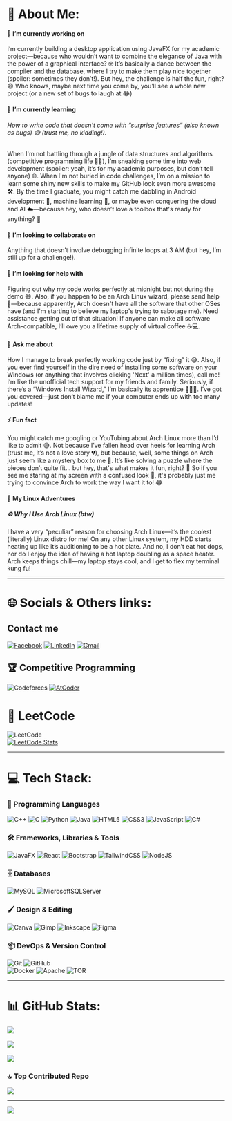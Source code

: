 
# 💫 About Me:
#### 🔭 I’m currently working on  
I’m currently building a desktop application using JavaFX for my academic project—because who wouldn’t want to combine the elegance of Java with the power of a graphical interface? 🤓 It’s basically a dance between the compiler and the database, where I try to make them play nice together (spoiler: sometimes they don’t!). But hey, the challenge is half the fun, right? 😅 Who knows, maybe next time you come by, you’ll see a whole new project (or a new set of bugs to laugh at 😂)

#### 🌱 I’m currently learning  
###### How to write code that doesn’t come with “surprise features” (also known as bugs) 😅 (trust me, no kidding!).
When I'm not battling through a jungle of data structures and algorithms (competitive programming life 🧠💥), I’m sneaking some time into web development (spoiler: yeah, it’s for my academic purposes, but don’t tell anyone) 🌐. When I'm not buried in code challenges, I’m on a mission to learn some shiny new skills to make my GitHub look even more awesome 🛠️. By the time I graduate, you might catch me dabbling in Android development 📱, machine learning 🤖, or maybe even conquering the cloud and AI ☁️—because hey, who doesn’t love a toolbox that's ready for anything? 🚀

#### 👯 I’m looking to collaborate on
Anything that doesn’t involve debugging infinite loops at 3 AM (but hey, I’m still up for a challenge!).  

#### 🤝 I’m looking for help with
Figuring out why my code works perfectly at midnight but not during the demo 😅.
Also, if you happen to be an Arch Linux wizard, please send help 🙏—because apparently, Arch doesn't have all the software that other OSes have (and I'm starting to believe my laptop's trying to sabotage me). Need assistance getting out of that situation! If anyone can make all software Arch-compatible, I’ll owe you a lifetime supply of virtual coffee ☕💻.


#### 💬 Ask me about
How I manage to break perfectly working code just by “fixing” it 😅.
Also, if you ever find yourself in the dire need of installing some software on your Windows (or anything that involves clicking 'Next' a million times), call me! I’m like the unofficial tech support for my friends and family. Seriously, if there’s a “Windows Install Wizard,” I’m basically its apprentice 👨‍💻✨. I’ve got you covered—just don’t blame me if your computer ends up with too many updates!

#### ⚡ Fun fact  
You might catch me googling or YouTubing about Arch Linux more than I’d like to admit 😅. Not because I’ve fallen head over heels for learning Arch (trust me, it’s not a love story 💔), but because, well, some things on Arch just seem like a mystery box to me 🎁. It’s like solving a puzzle where the pieces don’t quite fit... but hey, that's what makes it fun, right? 🧩 So if you see me staring at my screen with a confused look 🤔, it's probably just me trying to convince Arch to work the way I want it to! 😂

#### 🤖 My Linux Adventures  
##### ⚙️ Why I Use Arch Linux (btw)
I have a very “peculiar” reason for choosing Arch Linux—it’s the coolest (literally) Linux distro for me! On any other Linux system, my HDD starts heating up like it’s auditioning to be a hot plate. And no, I don’t eat hot dogs, nor do I enjoy the idea of having a hot laptop doubling as a space heater. Arch keeps things chill—my laptop stays cool, and I get to flex my terminal kung fu!


---

# 🌐 Socials & Others links:  

## Contact me
[![Facebook](https://img.shields.io/badge/Facebook-%231877F2.svg?logo=Facebook&logoColor=white)](https://facebook.com/yj.Turj)  [![LinkedIn](https://img.shields.io/badge/LinkedIn-%230077B5.svg?logo=linkedin&logoColor=white)](https://linkedin.com/in/yeaish-jahan-turj-73186b2a6)  [![Gmail](https://img.shields.io/badge/Gmail-D14836?logo=gmail&logoColor=white)](mailto:yjturj12104@gmail.com)

## 🏆 Competitive Programming  
![Codeforces](https://img.shields.io/badge/Codeforces-%23F24E1E.svg?style=for-the-badge&logo=Codeforces&logoColor=white)  [![AtCoder](https://img.shields.io/badge/AtCoder-%23F24E1E.svg?style=for-the-badge&logo=atcoder&logoColor=white)](https://atcoder.jp/users/Yeaish_Turj)

# 🏅 LeetCode  
![LeetCode](https://img.shields.io/badge/LeetCode-%23FFA116.svg?style=for-the-badge&logo=leetcode&logoColor=white)  
[![LeetCode Stats](https://leetcode.card.workers.dev/Yeaish_Turj?theme=dark&font=baloo&extension=null)](https://leetcode.com/u/Yeaish_Turj/)

---

# 💻 Tech Stack:  

### 🚀 Programming Languages  
![C++](https://img.shields.io/badge/c++-%2300599C.svg?style=for-the-badge&logo=c%2B%2B&logoColor=white)  ![C](https://img.shields.io/badge/c-%2300599C.svg?style=for-the-badge&logo=c&logoColor=white) ![Python](https://img.shields.io/badge/python-3670A0?style=for-the-badge&logo=python&logoColor=ffdd54) ![Java](https://img.shields.io/badge/java-%23ED8B00.svg?style=for-the-badge&logo=openjdk&logoColor=white)    ![HTML5](https://img.shields.io/badge/html5-%23E34F26.svg?style=for-the-badge&logo=html5&logoColor=white)  ![CSS3](https://img.shields.io/badge/css3-%231572B6.svg?style=for-the-badge&logo=css3&logoColor=white)    ![JavaScript](https://img.shields.io/badge/javascript-%23323330.svg?style=for-the-badge&logo=javascript&logoColor=%23F7DF1E)   ![C#](https://img.shields.io/badge/c%23-%23239120.svg?style=for-the-badge&logo=csharp&logoColor=white) 

### 🛠️ Frameworks, Libraries & Tools  
![JavaFX](https://img.shields.io/badge/javafx-%23FF0000.svg?style=for-the-badge&logo=javafx&logoColor=white)  ![React](https://img.shields.io/badge/react-%2320232a.svg?style=for-the-badge&logo=react&logoColor=%2361DAFB)  ![Bootstrap](https://img.shields.io/badge/bootstrap-%238511FA.svg?style=for-the-badge&logo=bootstrap&logoColor=white)  ![TailwindCSS](https://img.shields.io/badge/tailwindcss-%2338B2AC.svg?style=for-the-badge&logo=tailwind-css&logoColor=white)  ![NodeJS](https://img.shields.io/badge/node.js-6DA55F?style=for-the-badge&logo=node.js&logoColor=white)  

### 🗄️ Databases  
![MySQL](https://img.shields.io/badge/mysql-4479A1.svg?style=for-the-badge&logo=mysql&logoColor=white)  ![MicrosoftSQLServer](https://img.shields.io/badge/Microsoft%20SQL%20Server-CC2927?style=for-the-badge&logo=microsoft%20sql%20server&logoColor=white)  

### 🖌️ Design & Editing  
![Canva](https://img.shields.io/badge/Canva-%2300C4CC.svg?style=for-the-badge&logo=Canva&logoColor=white)  ![Gimp](https://img.shields.io/badge/Gimp-657D8B?style=for-the-badge&logo=gimp&logoColor=FFFFFF)  ![Inkscape](https://img.shields.io/badge/Inkscape-e0e0e0?style=for-the-badge&logo=inkscape&logoColor=080A13)  ![Figma](https://img.shields.io/badge/figma-%23F24E1E.svg?style=for-the-badge&logo=figma&logoColor=white)  

### 📦 DevOps & Version Control  
![Git](https://img.shields.io/badge/git-%23F05033.svg?style=for-the-badge&logo=git&logoColor=white)  ![GitHub](https://img.shields.io/badge/github-%23121011.svg?style=for-the-badge&logo=github&logoColor=white)  
![Docker](https://img.shields.io/badge/docker-%230db7ed.svg?style=for-the-badge&logo=docker&logoColor=white)  ![Apache](https://img.shields.io/badge/apache-%23D42029.svg?style=for-the-badge&logo=apache&logoColor=white)  ![TOR](https://img.shields.io/badge/tor-%237E4798.svg?style=for-the-badge&logo=tor-project&logoColor=white)  

---

# 📊 GitHub Stats:  
![](https://github-readme-stats.vercel.app/api?username=YeaishTurj&theme=transparent&hide_border=false&include_all_commits=false&count_private=false)<br/>  
![](https://github-readme-streak-stats.herokuapp.com/?user=YeaishTurj&theme=transparent&hide_border=false)<br/>  
![](https://github-readme-stats.vercel.app/api/top-langs/?username=YeaishTurj&theme=transparent&hide_border=false&include_all_commits=false&count_private=false&layout=compact)  

### 🔝 Top Contributed Repo  
![](https://github-contributor-stats.vercel.app/api?username=YeaishTurj&limit=5&theme=transparent&combine_all_yearly_contributions=true)  

---  
[![](https://visitcount.itsvg.in/api?id=YeaishTurj&icon=0&color=0)](https://visitcount.itsvg.in)  

